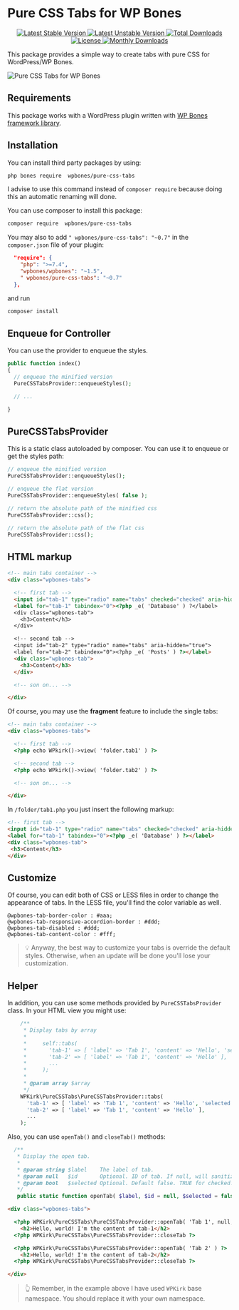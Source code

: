 # Pure CSS Tabs for WP Bones

<p align="center">

  <a href="https://packagist.org/packages/wpbones/pure-css-tabs">
  <img src="https://poser.pugx.org/wpbones/pure-css-tabs/v/stable?style=for-the-badge" alt="Latest Stable Version" />
  </a>

  <a href="https://packagist.org/packages/wpbones/pure-css-tabs">
   <img src="https://poser.pugx.org/wpbones/pure-css-tabs/v/unstable?style=for-the-badge" alt="Latest Unstable Version" />
  </a>

  <a href="https://packagist.org/packages/wpbones/pure-css-tabs">
   <img src="https://poser.pugx.org/wpbones/pure-css-tabs/downloads?style=for-the-badge" alt="Total Downloads" />
  </a>

  <a href="https://packagist.org/packages/wpbones/pure-css-tabs">
   <img src="https://poser.pugx.org/wpbones/pure-css-tabs/license?style=for-the-badge" alt="License" />
  </a>

  <a href="https://packagist.org/packages/wpbones/pure-css-tabs">
   <img src="https://poser.pugx.org/wpbones/pure-css-tabs/d/monthly?style=for-the-badge" alt="Monthly Downloads" />
  </a>

</p>

This package provides a simple way to create tabs with pure CSS for WordPress/WP Bones.

![Pure CSS Tabs for WP Bones](https://github.com/user-attachments/assets/e8143a4c-8694-420b-b281-c0fb0d080f5a)

 ## Requirements

This package works with a WordPress plugin written with [WP Bones framework library](https://github.com/wpbones/WPBones).

## Installation

You can install third party packages by using:

```sh copy
php bones require  wpbones/pure-css-tabs
```

I advise to use this command instead of `composer require` because doing this an automatic renaming will done.

You can use composer to install this package:

```sh copy
composer require  wpbones/pure-css-tabs
```

You may also to add `" wpbones/pure-css-tabs": "~0.7"` in the `composer.json` file of your plugin:

```json copy filename="composer.json" {4}
  "require": {
    "php": ">=7.4",
    "wpbones/wpbones": "~1.5",
    " wpbones/pure-css-tabs": "~0.7"
  },
```

and run

```sh copy
composer install
```

## Enqueue for Controller

You can use the provider to enqueue the styles.

```php copy
public function index()
{
  // enqueue the minified version
  PureCSSTabsProvider::enqueueStyles();

  // ...

}
```

## PureCSSTabsProvider

This is a static class autoloaded by composer. You can use it to enqueue or get the styles path:

```php copy
// enqueue the minified version
PureCSSTabsProvider::enqueueStyles();

// enqueue the flat version
PureCSSTabsProvider::enqueueStyles( false );

// return the absolute path of the minified css
PureCSSTabsProvider::css();

// return the absolute path of the flat css
PureCSSTabsProvider::css();
```

## HTML markup

```html copy
<!-- main tabs container -->
<div class="wpbones-tabs">

  <!-- first tab -->
  <input id="tab-1" type="radio" name="tabs" checked="checked" aria-hidden="true">
  <label for="tab-1" tabindex="0"><?php _e( 'Database' ) ?</label>
  <div class="wpbones-tab">
    <h3>Content</h3>
  </div>

  <!-- second tab -->
  <input id="tab-2" type="radio" name="tabs" aria-hidden="true">
  <label for="tab-2" tabindex="0"><?php _e( 'Posts' ) ?></label>
  <div class="wpbones-tab">
    <h3>Content</h3>
  </div>

  <!-- son on... -->

</div>
```

Of course, you may use the **fragment** feature to include the single tabs:

```html copy
<!-- main tabs container -->
<div class="wpbones-tabs">

  <!-- first tab -->
  <?php echo WPkirk()->view( 'folder.tab1' ) ?>

  <!-- second tab -->
  <?php echo WPkirk()->view( 'folder.tab2' ) ?>

  <!-- son on... -->

</div>
```
 In `/folder/tab1.php` you just insert the following markup:

 ```html copy
<!-- first tab -->
<input id="tab-1" type="radio" name="tabs" checked="checked" aria-hidden="true">
<label for="tab-1" tabindex="0"><?php _e( 'Database' ) ?></label>
<div class="wpbones-tab">
  <h3>Content</h3>
</div>
```

## Customize

Of course, you can edit both of CSS or LESS files in order to change the appearance of tabs.
In the LESS file, you'll find the color variable as well.

```less copy
@wpbones-tab-border-color : #aaa;
@wpbones-tab-responsive-accordion-border : #ddd;
@wpbones-tab-disabled : #ddd;
@wpbones-tab-content-color : #fff;
```

> 💡 Anyway, the best way to customize your tabs is override the default styles. Otherwise, when an update will be done you'll lose your customization.

## Helper

In addition, you can use some methods provided by `PureCSSTabsProvider` class.
In your HTML view you might use:

```php copy
    /**
     * Display tabs by array
     *
     *     self::tabs(
     *       'tab-1' => [ 'label' => 'Tab 1', 'content' => 'Hello', 'selected' => true ],
     *       'tab-2' => [ 'label' => 'Tab 1', 'content' => 'Hello' ],
     *       ...
     *     );
     *
     * @param array $array
     */
    WPKirk\PureCSSTabs\PureCSSTabsProvider::tabs(
      'tab-1' => [ 'label' => 'Tab 1', 'content' => 'Hello', 'selected' => true ],
      'tab-2' => [ 'label' => 'Tab 1', 'content' => 'Hello' ],
      ...
    );
```

Also, you can use `openTab()` and `closeTab()` methods:

```php copy
  /**
   * Display the open tab.
   *
   * @param string $label    The label of tab.
   * @param null   $id       Optional. ID of tab. If null, will sanitize_title() the label.
   * @param bool   $selected Optional. Default false. TRUE for checked.
   */
   public static function openTab( $label, $id = null, $selected = false ) {}
```

```html copy
<div class="wpbones-tabs">

  <?php WPKirk\PureCSSTabs\PureCSSTabsProvider::openTab( 'Tab 1', null, true ) ?>
    <h2>Hello, world! I'm the content of tab-1</h2>
  <?php WPKirk\PureCSSTabs\PureCSSTabsProvider::closeTab ?>

  <?php WPKirk\PureCSSTabs\PureCSSTabsProvider::openTab( 'Tab 2' ) ?>
    <h2>Hello, world! I'm the content of tab-2</h2>
  <?php WPKirk\PureCSSTabs\PureCSSTabsProvider::closeTab ?>

</div>
```

> 👆 Remember, in the example above I have used `WPKirk` base namespace. You should replace it with your own namespace.
